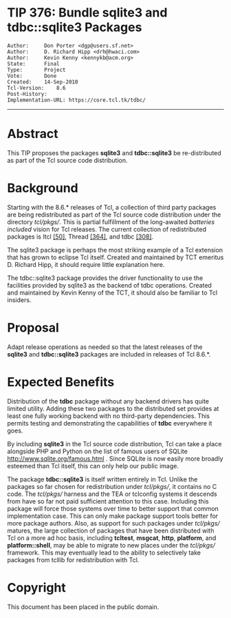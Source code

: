 # TIP 376: Bundle sqlite3 and tdbc::sqlite3 Packages
	Author:		Don Porter <dgp@users.sf.net>
	Author:		D. Richard Hipp <drh@hwaci.com>
	Author:		Kevin Kenny <kennykb@acm.org>
	State:		Final
	Type:		Project
	Vote:		Done
	Created:	14-Sep-2010
	Tcl-Version:	8.6
	Post-History:
	Implementation-URL: https://core.tcl.tk/tdbc/
-----

# Abstract

This TIP proposes the packages **sqlite3** and **tdbc::sqlite3** be
re-distributed as part of the Tcl source code distribution.

# Background

Starting with the 8.6.\* releases of Tcl, a collection of third party packages
are being redistributed as part of the Tcl source code distribution under the
directory _tcl/pkgs/_.  This is partial fulfillment of the long-awaited
_batteries included_ vision for Tcl releases.  The current collection of
redistributed packages is Itcl [[50]](50.md), Thread [[364]](364.md), and tdbc [[308]](308.md).

The sqlite3 package is perhaps the most striking example of a Tcl extension
that has grown to eclipse Tcl itself.  Created and maintained by TCT emeritus
D. Richard Hipp, it should require little explanation here.

The tdbc::sqlite3 package provides the driver functionality to use the
facilities provided by sqlite3 as the backend of tdbc operations.  Created and
maintained by Kevin Kenny of the TCT, it should also be familiar to Tcl
insiders.

# Proposal

Adapt release operations as needed so that the latest releases of 
the **sqlite3** and **tdbc::sqlite3** packages are included in releases
of Tcl 8.6.\*.

# Expected Benefits

Distribution of the **tdbc** package without any backend drivers has quite
limited utility.  Adding these two packages to the distributed set provides at
least one fully working backend with no third-party dependencies.  This
permits testing and demonstrating the capabilities of **tdbc** everywhere it
goes.

By including **sqlite3** in the Tcl source code distribution, Tcl can take a
place alongside PHP and Python on the list of famous users of SQLite
<http://www.sqlite.org/famous.html> .  Since SQLite is now easily more broadly
esteemed than Tcl itself, this can only help our public image.

The package **tdbc::sqlite3** is itself written entirely in Tcl.  Unlike the
packages so far chosen for redistribution under _tcl/pkgs/_, it contains no
C code.  The _tcl/pkgs/_ harness and the TEA or tclconfig systems it
descends from have so far not paid sufficient attention to this case.
Including this package will force those systems over time to better support
that common implementation case.  This can only make package support tools
better for more package authors.  Also, as support for such packages under
_tcl/pkgs/_ matures, the large collection of packages that have been
distributed with Tcl on a more ad hoc basis, including **tcltest**,
**msgcat**, **http**, **platform**, and **platform::shell**, may be
able to migrate to new places under the _tcl/pkgs/_ framework.  This may
eventually lead to the ability to selectively take packages from tcllib for
redistribution with Tcl.

# Copyright

This document has been placed in the public domain.

